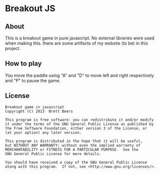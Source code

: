 # Breakout JS

## About
This is a breakout game in pure javascript. No external libraries were used when making this. there are some artifacts of my website (to be) in this project.

## How to play
You move the paddle using "A" and "D" to move left and right respectively and "P" to pause the game.

## License

    Breakout game in javascript
    Copyright (C) 2013  Brett Beers

    This program is free software: you can redistribute it and/or modify
    it under the terms of the GNU General Public License as published by
    the Free Software Foundation, either version 3 of the License, or
    (at your option) any later version.

    This program is distributed in the hope that it will be useful,
    but WITHOUT ANY WARRANTY; without even the implied warranty of
    MERCHANTABILITY or FITNESS FOR A PARTICULAR PURPOSE.  See the
    GNU General Public License for more details.

    You should have received a copy of the GNU General Public License
    along with this program.  If not, see <http://www.gnu.org/licenses/>.